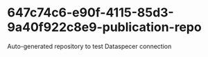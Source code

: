 # 647c74c6-e90f-4115-85d3-9a40f922c8e9-publication-repo
Auto-generated repository to test Dataspecer connection
